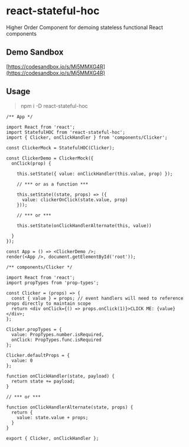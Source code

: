 # react-stateful-hoc

Higher Order Component for demoing stateless functional React components

## Demo Sandbox

[https://codesandbox.io/s/Mj5MMXG4R](https://codesandbox.io/s/Mj5MMXG4R)

## Usage

> npm i -D react-stateful-hoc

```
/** App */

import React from 'react';
import StatefulHOC from 'react-stateful-hoc';
import { Clicker, onClickHandler } from 'components/Clicker';

const ClickerMock = StatefulHOC(Clicker);

const ClickerDemo = ClickerMock({
  onClick(prop) {
  
    this.setState({ value: onClickHandler(this.value, prop) });
    
    // *** or as a function ***
    
    this.setState((state, props) => ({
      value: clickerOnClick(state.value, prop)
    }));
    
    // *** or ***
    
    this.setState(onClickHandlerAlternate(this, value))

  }
});

const App = () => <ClickerDemo />;
render(<App />, document.getElementById('root'));
```

```
/** components/Clicker */

import React from 'react';
import propTypes from 'prop-types';

const Clicker = (props) => {
  const { value } = props; // event handlers will need to reference props directly to maintain scope
  return <div onClick={() => props.onClick(1)}>CLICK ME: {value}</div>;
};

Clicker.propTypes = {
  value: PropTypes.number.isRequired,
  onClick: PropTypes.func.isRequired
};

Clicker.defaultProps = {
  value: 0
};

function onClickHandler(state, payload) {
  return state += payload;
}

// *** or ***

function onClickHandlerAlternate(state, props) {
  return {
    value: state.value + props;
  }
}

export { Clicker, onClickHandler };
```